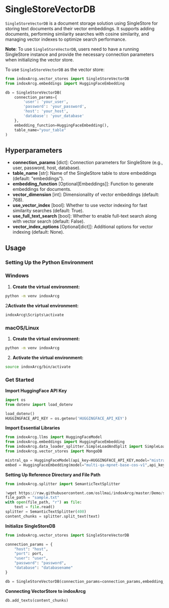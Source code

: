 # SingleStoreVectorDB

`SingleStoreVectorDB` is a document storage solution using SingleStore for storing text documents and their vector embeddings. It supports adding documents, performing similarity searches with cosine similarity, and managing vector indexes to optimize search performance.

**Note**: To use `SingleStoreVectorDB`, users need to have a running SingleStore instance and provide the necessary connection parameters when initializing the vector store.

To use `SingleStoreVectorDB` as the vector store:

```python
from indoxArcg.vector_stores import SingleStoreVectorDB
from indoxArcg.embeddings import HuggingFaceEmbedding

db = SingleStoreVectorDB(
    connection_params={
        'user': 'your_user',
        'password': 'your_password',
        'host': 'your_host',
        'database': 'your_database'
    },
    embedding_function=HuggingFaceEmbedding(),
    table_name="your_table"
)
```

## Hyperparameters

- **connection_params** [dict]: Connection parameters for SingleStore (e.g., user, password, host, database).
- **table_name** [str]: Name of the SingleStore table to store embeddings (default: "embeddings").
- **embedding_function** [Optional[Embeddings]]: Function to generate embeddings for documents.
- **vector_dimension** [int]: Dimensionality of vector embeddings (default: 768).
- **use_vector_index** [bool]: Whether to use vector indexing for fast similarity searches (default: True).
- **use_full_text_search** [bool]: Whether to enable full-text search along with vector search (default: False).
- **vector_index_options** [Optional[dict]]: Additional options for vector indexing (default: None).

## Usage

### Setting Up the Python Environment

### Windows

1. **Create the virtual environment:**

```bash
python -m venv indoxArcg
```

2**Activate the virtual environment:**

```bash
indoxArcg\Scripts\activate
```

### macOS/Linux

1. **Create the virtual environment:**

```bash
python -m venv indoxArcg
```

2. **Activate the virtual environment:**

```bash
source indoxArcg/bin/activate
```

### Get Started

**Import HuggingFace API Key**

```python
import os
from dotenv import load_dotenv

load_dotenv()
HUGGINGFACE_API_KEY = os.getenv('HUGGINGFACE_API_KEY')
```

**Import Essential Libraries**

```python
from indoxArcg.llms import HuggingFaceModel
from indoxArcg.embeddings import HuggingFaceEmbedding
from indoxArcg.data_loader_splitter.SimpleLoadAndSplit import SimpleLoadAndSplit
from indoxArcg.vector_stores import MongoDB

mistral_qa = HuggingFaceModel(api_key=HUGGINGFACE_API_KEY,model="mistralai/Mistral-7B-Instruct-v0.2")
embed = HuggingFaceEmbedding(model="multi-qa-mpnet-base-cos-v1",api_key=HUGGINGFACE_API_KEY)
```

**Setting Up Reference Directory and File Path**

```python
from indoxArcg.splitter import SemanticTextSplitter

!wget https://raw.githubusercontent.com/osllmai/indoxArcg/master/Demo/sample.txt
file_path = "sample.txt"
with open(file_path, "r") as file:
    text = file.read()
splitter = SemanticTextSplitter(400)
content_chunks = splitter.split_text(text)
```

**Initialize SingleStoreDB**

```python
from indoxArcg.vector_stores import SingleStoreVectorDB

connection_params = {
    "host": "host",
    "port": port,
    "user": "user",
    "password": "password",
    "database": "databasename"
}

db = SingleStoreVectorDB(connection_params=connection_params,embedding_function=embed)

```

**Connecting VectorStore to indoxArcg**

```python
db.add_texts(content_chunks)
```
